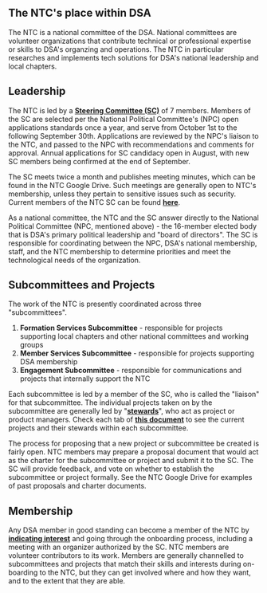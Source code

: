 ## The NTC's place within DSA

The NTC is a national committee of the DSA. National committees are volunteer organizations that contribute technical or professional expertise or skills to DSA's organzing and operations. The NTC in particular researches and implements tech solutions for DSA's national leadership and local chapters.

## Leadership

The NTC is led by a **[Steering Committee (SC)](/docs/steering-committee.md)** of 7 members. Members of the SC are selected per the National Political Committee's (NPC) open applications standards once a year, and serve from October 1st to the following September 30th. Applications are reviewed by the NPC's liaison to the NTC, and passed to the NPC with recommendations and comments for approval. Annual applications for SC candidacy open in August, with new SC members being confirmed at the end of September.

The SC meets twice a month and publishes meeting minutes, which can be found in the NTC Google Drive. Such meetings are generally open to NTC's membership, unless they pertain to sensitive issues such as security. Current members of the NTC SC can be found **[here](https://docs.google.com/spreadsheets/d/1n3i9pnLHmOJ4yOFM9rBIzuDEoakuzphUpMMTPc2iY4A/edit?usp=sharing)**. 

As a national committee, the NTC and the SC answer directly to the National Political Committee (NPC, mentioned above) - the 16-member elected body that is DSA's primary political leadership and "board of directors". The SC is responsible for coordinating between the NPC, DSA's national membership, staff, and the NTC membership to determine priorities and meet the technological needs of the organization.

## Subcommittees and Projects

The work of the NTC is presently coordinated across three "subcommittees". 
  1. **Formation Services Subcommittee** - responsible for projects supporting local chapters and other national committees and working groups
  2. **Member Services Subcommittee** - responsible for projects supporting DSA membership
  3. **Engagement Subcommittee** - responsible for communications and projects that internally support the NTC

Each subcommittee is led by a member of the SC, who is called the "liaison" for that subcommittee. The individual projects taken on by the subcommittee are generally led by "**[stewards](/docs/stewards.md)**", who act as project or product managers. Check each tab of **[this document](https://docs.google.com/spreadsheets/d/1n3i9pnLHmOJ4yOFM9rBIzuDEoakuzphUpMMTPc2iY4A/edit?usp=sharing)** to see the current projects and their stewards within each subcommittee. 

The process for proposing that a new project or subcommittee be created is fairly open. NTC members may prepare a proposal document that would act as the charter for the subcommittee or project and submit it to the SC. The SC will provide feedback, and vote on whether to establish the subcommittee or project formally. See the NTC Google Drive for examples of past proposals and charter documents. 

## Membership

Any DSA member in good standing can become a member of the NTC by **[indicating interest](https://tech.dsausa.org/join-us/)** and going through the onboarding process, including a meeting with an organizer authorized by the SC. NTC members are volunteer contributors to its work. Members are generally channelled to subcommittees and projects that match their skills and interests during on-boarding to the NTC, but they can get involved where and how they want, and to the extent that they are able.